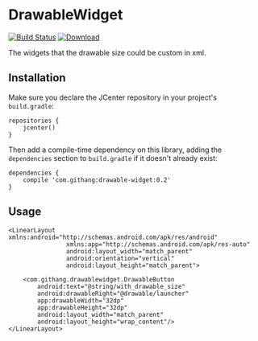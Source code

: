 # DrawableWidget

[![Build Status](https://travis-ci.org/msdx/DrawableWidget.png)](https://travis-ci.org/msdx/DrawableWidget)
[ ![Download](https://api.bintray.com/packages/msdx/maven/drawablewidget/images/download.svg) ](https://bintray.com/msdx/maven/drawablewidget/_latestVersion)

The widgets that the drawable size could be custom in xml.

## Installation

Make sure you declare the JCenter repository in your project's `build.gradle`:

    repositories {
        jcenter()
    }

Then add a compile-time dependency on this library, adding the `dependencies` section to `build.gradle` if it doesn't already exist:

    dependencies {
        compile 'com.githang:drawable-widget:0.2'
    }

## Usage

    <LinearLayout xmlns:android="http://schemas.android.com/apk/res/android"
                    xmlns:app="http://schemas.android.com/apk/res-auto"
                    android:layout_width="match_parent"
                    android:orientation="vertical"
                    android:layout_height="match_parent">

        <com.githang.drawablewidget.DrawableButton
            android:text="@string/with_drawable_size"
            android:drawableRight="@drawable/launcher"
            app:drawableWidth="32dp"
            app:drawableHeight="32dp"
            android:layout_width="match_parent"
            android:layout_height="wrap_content"/>
    </LinearLayout>
